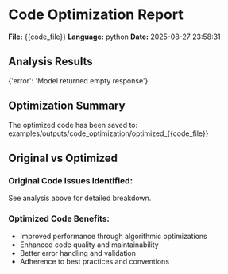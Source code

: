 # Code Optimization Report

**File:** {{code_file}}
**Language:** python
**Date:** 2025-08-27 23:58:31

## Analysis Results

{'error': 'Model returned empty response'}

## Optimization Summary

The optimized code has been saved to: examples/outputs/code_optimization/optimized_{{code_file}}

## Original vs Optimized

### Original Code Issues Identified:
See analysis above for detailed breakdown.

### Optimized Code Benefits:
- Improved performance through algorithmic optimizations
- Enhanced code quality and maintainability
- Better error handling and validation
- Adherence to best practices and conventions